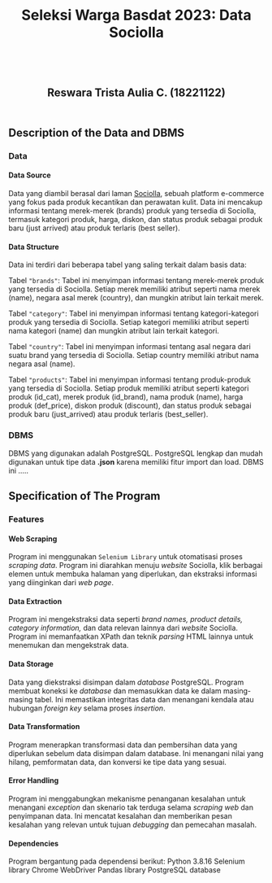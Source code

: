 <h1 align="center">
  <br>
  Seleksi Warga Basdat 2023: Data Sociolla
  <br>
  <br>
</h1>

<h2 align="center">
  <br>
  Reswara Trista Aulia C. (18221122)
  <br>
  <br>
</h2>


## Description of the Data and DBMS

### Data

#### Data Source
Data yang diambil berasal dari laman [Sociolla](https://www.sociolla.com/), sebuah platform e-commerce yang fokus pada produk kecantikan dan perawatan kulit. Data ini mencakup informasi tentang merek-merek (brands) produk yang tersedia di Sociolla, termasuk kategori produk, harga, diskon, dan status produk sebagai produk baru (just arrived) atau produk terlaris (best seller).

#### Data Structure
Data ini terdiri dari beberapa tabel yang saling terkait dalam basis data:

Tabel `"brands"`: Tabel ini menyimpan informasi tentang merek-merek produk yang tersedia di Sociolla. Setiap merek memiliki atribut seperti nama merek (name), negara asal merek (country), dan mungkin atribut lain terkait merek.

Tabel `"category"`: Tabel ini menyimpan informasi tentang kategori-kategori produk yang tersedia di Sociolla. Setiap kategori memiliki atribut seperti nama kategori (name) dan mungkin atribut lain terkait kategori.

Tabel `"country"`: Tabel ini menyimpan informasi tentang asal negara dari suatu brand yang tersedia di Sociolla. Setiap country memiliki atribut nama negara asal (name).

Tabel `"products"`: Tabel ini menyimpan informasi tentang produk-produk yang tersedia di Sociolla. Setiap produk memiliki atribut seperti kategori produk (id_cat), merek produk (id_brand), nama produk (name), harga produk (def_price), diskon produk (discount), dan status produk sebagai produk baru (just_arrived) atau produk terlaris (best_seller).

### DBMS 

DBMS yang digunakan adalah PostgreSQL. PostgreSQL lengkap dan mudah digunakan untuk tipe data __.json__ karena memiliki fitur import dan load. DBMS ini .....


## Specification of The Program 

### Features

#### Web Scraping

Program ini menggunakan `Selenium Library` untuk otomatisasi proses _scraping data_. Program ini diarahkan menuju _website_ Sociolla, klik berbagai elemen untuk membuka halaman yang diperlukan, dan ekstraksi informasi yang diinginkan dari _web page_. 

#### Data Extraction

Program ini mengekstraksi data seperti _brand names, product details, category information,_ dan data relevan lainnya dari _website_ Sociolla. Program ini memanfaatkan XPath dan teknik _parsing_ HTML lainnya untuk menemukan dan mengekstrak data.

#### Data Storage

Data yang diekstraksi disimpan dalam _database_ PostgreSQL. Program membuat koneksi ke _database_ dan memasukkan data ke dalam masing-masing tabel. Ini memastikan integritas data dan menangani kendala atau hubungan _foreign key_ selama proses _insertion_.

#### Data Transformation

Program menerapkan transformasi data dan pembersihan data yang diperlukan sebelum data disimpan dalam database. Ini menangani nilai yang hilang, pemformatan data, dan konversi ke tipe data yang sesuai.

#### Error Handling

Program ini menggabungkan mekanisme penanganan kesalahan untuk menangani _exception_ dan skenario tak terduga selama _scraping web_ dan penyimpanan data. Ini mencatat kesalahan dan memberikan pesan kesalahan yang relevan untuk tujuan _debugging_ dan pemecahan masalah.

#### Dependencies

Program bergantung pada dependensi berikut:
Python 3.8.16
Selenium library
Chrome WebDriver
Pandas library
PostgreSQL database


